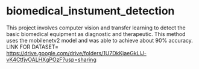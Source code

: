 # biomedical_instument_detection
This project involves computer vision and transfer learning to detect the basic biomedical equipment as diagnostic and therapeutic. This method uses the mobilenetv2 model and was able to achieve about 90% accuracy.
LINK FOR DATASET= https://drive.google.com/drive/folders/1U7DkKjaeGkLlJ-vK4CtfjvOALHXgPOzF?usp=sharing
